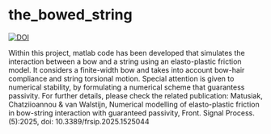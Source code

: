 # the_bowed_string
[![DOI](https://zenodo.org/badge/978006218.svg)](https://doi.org/10.5281/zenodo.15341818)

Within this project, matlab code has been developed that simulates the interaction between a bow and a string using an elasto-plastic friction model. It considers a finite-width bow and takes into account bow-hair compliance and string torsional motion. Special attention is given to numerical stability, by formulating a numerical scheme that guarantess passivity. For further details, please check the related publication: Matusiak, Chatziioannou & van Walstijn, Numerical modelling of elasto-plastic friction in bow-string interaction with guaranteed passivity, Front. Signal Process. (5):2025, doi: 10.3389/frsip.2025.1525044
